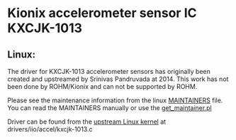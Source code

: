 # Kionix accelerometer sensor IC KXCJK-1013

## Linux:

The driver for KXCJK-1013 accelerometer sensors has originally been created and upstreamed by Srinivas Pandruvada at 2014. This work has not been done by ROHM/Kionix and can not be supported by ROHM.

Please see the maintenance information from the linux
[MAINTAINERS](https://git.kernel.org/pub/scm/linux/kernel/git/torvalds/linux.git/tree/MAINTAINERS) file. You can read the MAINTAINERS manually or use the [get_maintainer.pl](https://git.kernel.org/pub/scm/linux/kernel/git/torvalds/linux.git/tree/scripts/get_maintainer.pl)

Driver can be found from the [upstream Linux kernel](https://www.kernel.org) at drivers/iio/accel/kxcjk-1013.c
